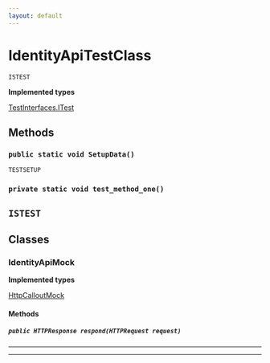```yaml
---
layout: default
---
```

# IdentityApiTestClass

`ISTEST`

**Implemented types**

[TestInterfaces.ITest](TestInterfaces.ITest)

## Methods
### `public static void SetupData()`

`TESTSETUP`
### `private static void test_method_one()`

`ISTEST`
---
## Classes
### IdentityApiMock

**Implemented types**

[HttpCalloutMock](HttpCalloutMock)

#### Methods
##### `public HTTPResponse respond(HTTPRequest request)`
---

---
